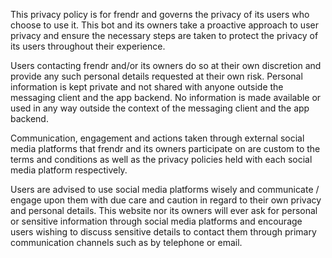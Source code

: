 This privacy policy is for frendr and governs the privacy of its users who choose to use it. This bot and its owners take a proactive approach to user privacy and ensure the necessary steps are taken to protect the privacy of its users throughout their experience.

Users contacting frendr and/or its owners do so at their own discretion and provide any such personal details requested at their own risk. Personal information is kept private and not shared with anyone outside the messaging client and the app backend. No information is made available or used in any way outside the context of the messaging client and the app backend.

Communication, engagement and actions taken through external social media platforms that frendr and its owners participate on are custom to the terms and conditions as well as the privacy policies held with each social media platform respectively.

Users are advised to use social media platforms wisely and communicate / engage upon them with due care and caution in regard to their own privacy and personal details. This website nor its owners will ever ask for personal or sensitive information through social media platforms and encourage users wishing to discuss sensitive details to contact them through primary communication channels such as by telephone or email.
